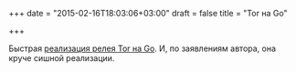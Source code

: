 +++
date = "2015-02-16T18:03:06+03:00"
draft = false
title = "Tor на Go"

+++

<p>Быстрая <a href="http://www.tvdw.eu/blog/2015/01/24/implementing-a-tor-relay-from-scratch/">реализация релея Tor на Go</a>. И, по заявлениям автора, она круче сишной реализации.</p>

